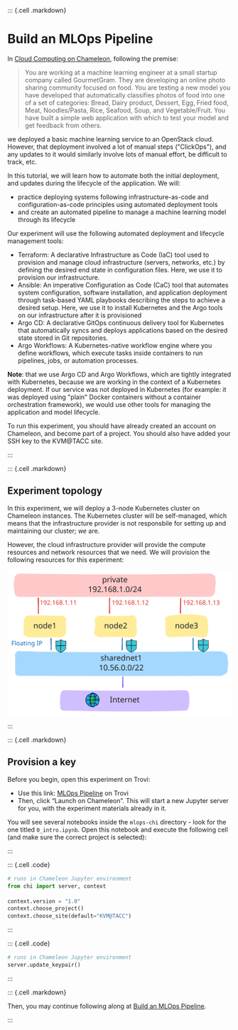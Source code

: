 ::: {.cell .markdown}


# Build an MLOps Pipeline

In [Cloud Computing on Chameleon](https://teaching-on-testbeds.github.io/cloud-chi/), following the premise:

> You are working at a machine learning engineer at a small startup company called GourmetGram. They are developing an online photo sharing community focused on food. You are testing a new model you have developed that automatically classifies photos of food into one of a set of categories: Bread, Dairy product, Dessert, Egg, Fried food, Meat, Noodles/Pasta, Rice, Seafood, Soup, and Vegetable/Fruit. You have built a simple web application with which to test your model and get feedback from others.

we deployed a basic machine learning service to an OpenStack cloud. However, that deployment involved a lot of manual steps ("ClickOps"), and any updates to it would similarly involve lots of manual effort, be difficult to track, etc.

In this tutorial, we will learn how to automate both the initial deployment, and updates during the lifecycle of the application. We will:

* practice deploying systems following infrastructure-as-code and configuration-as-code principles using automated deployment tools
* and create an automated pipeline to manage a machine learning model through its lifecycle 

Our experiment will use the following automated deployment and lifecycle management tools:

* Terraform: A declarative Infrastructure as Code (IaC) tool used to provision and manage cloud infrastructure (servers, networks, etc.) by defining the desired end state in configuration files. Here, we use it to provision our infrastructure.
* Ansible: An imperative Configuration as Code (CaC) tool that automates system configuration, software installation, and application deployment through task-based YAML playbooks describing the steps to achieve a desired setup. Here, we use it to install Kubernetes and the Argo tools on our infrastructure after it is provisioned
* Argo CD: A declarative GitOps continuous delivery tool for Kubernetes that automatically syncs and deploys applications based on the desired state stored in Git repositories.
* Argo Workflows: A Kubernetes-native workflow engine where you define workflows, which execute tasks inside containers to run pipelines, jobs, or automation processes.

**Note**: that we use Argo CD and Argo Workflows, which are tightly integrated with Kubernetes, because we are working in the context of a Kubernetes deployment. If our service was not deployed in Kubernetes (for example: it was deployed using "plain" Docker containers without a container orchestration framework), we would use other tools for managing the application and model lifecycle.

To run this experiment, you should have already created an account on Chameleon, and become part of a project. You should also have added your SSH key to the KVM@TACC site.

:::

::: {.cell .markdown}

## Experiment topology 

In this experiment, we will deploy a 3-node Kubernetes cluster on Chameleon instances. The Kubernetes cluster will be self-managed, which means that the infrastructure provider is not responsbile for setting up and maintaining our cluster; *we* are.  

However, the cloud infrastructure provider will provide the compute resources and network resources that we need. We will provision the following resources for this experiment:

![Experiment topology.](images/lab-topology.svg)


:::

::: {.cell .markdown}

## Provision a key

Before you begin, open this experiment on Trovi:

* Use this link: [MLOps Pipeline](https://chameleoncloud.org/experiment/share/) on Trovi
* Then, click “Launch on Chameleon”. This will start a new Jupyter server for you, with the experiment materials already in it.

You will see several notebooks inside the `mlops-chi` directory - look for the one titled `0_intro.ipynb`. Open this notebook and execute the following cell (and make sure the correct project is selected):

:::

::: {.cell .code}
```python
# runs in Chameleon Jupyter environment
from chi import server, context

context.version = "1.0" 
context.choose_project()
context.choose_site(default="KVM@TACC")
```
:::

::: {.cell .code}
```python
# runs in Chameleon Jupyter environment
server.update_keypair()
```
:::

::: {.cell .markdown}

Then, you may continue following along at [Build an MLOps Pipeline](https://teaching-on-testbeds.github.io/mlops-chi/).

:::
